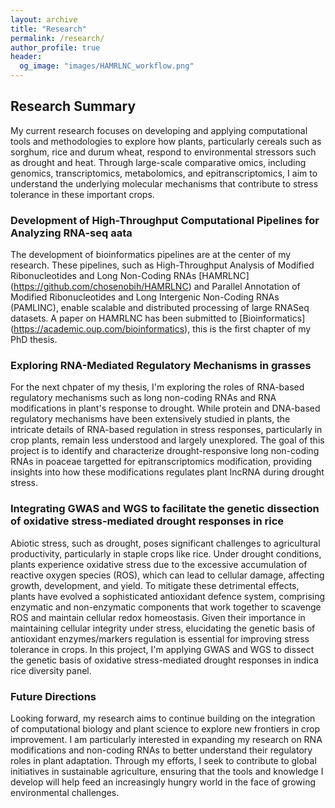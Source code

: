 ```yaml
---
layout: archive
title: "Research"
permalink: /research/
author_profile: true
header:
  og_image: "images/HAMRLNC_workflow.png"
---
```


## Research Summary
My current research focuses on developing and applying computational tools and methodologies to explore how plants, particularly cereals such as sorghum, rice and durum wheat, respond to environmental stressors such as drought and heat. Through large-scale comparative omics, including genomics, transcriptomics, metabolomics, and epitranscriptomics, I aim to understand the underlying molecular mechanisms that contribute to stress tolerance in these important crops.

### Development of High-Throughput Computational Pipelines for Analyzing RNA-seq aata
The development of bioinformatics pipelines are at the center of my research. These pipelines, such as High-Throughput Analysis of Modified Ribonucleotides and Long Non-Coding RNAs [HAMRLNC] (https://github.com/chosenobih/HAMRLNC) and Parallel Annotation of Modified Ribonucleotides and Long Intergenic Non-Coding RNAs (PAMLINC), enable scalable and distributed processing of large RNASeq datasets. A paper on HAMRLNC has been submitted to [Bioinformatics] (https://academic.oup.com/bioinformatics), this is the first chapter of my PhD thesis.

### Exploring RNA-Mediated Regulatory Mechanisms in grasses
For the next chpater of my thesis, I'm exploring the roles of RNA-based regulatory mechanisms such as long non-coding RNAs and RNA modifications in plant's response to drought. While protein and DNA-based regulatory mechanisms have been extensively studied in plants, the intricate details of RNA-based regulation in stress responses, particularly in crop plants, remain less understood and largely unexplored. The goal of this project is to identify and characterize drought-responsive long non-coding RNAs in poaceae targetted for epitranscriptomics modification, providing insights into how these modifications regulates plant lncRNA during drought stress.

### Integrating GWAS and WGS to facilitate the genetic dissection of oxidative stress-mediated drought responses in rice
Abiotic stress, such as drought, poses significant challenges to agricultural productivity, particularly in staple crops like rice. Under drought conditions, plants experience oxidative stress due to the excessive accumulation of reactive oxygen species (ROS), which can lead to cellular damage, affecting growth, development, and yield. To mitigate these detrimental effects, plants have evolved a sophisticated antioxidant defence system, comprising enzymatic and non-enzymatic components that work together to scavenge ROS and maintain cellular redox homeostasis. Given their importance in maintaining cellular integrity under stress, elucidating the genetic basis of antioxidant enzymes/markers regulation is essential for improving stress tolerance in crops. In this project, I'm applying GWAS and WGS to dissect the genetic basis of oxidative stress-mediated  drought responses in indica rice diversity panel.

### Future Directions
Looking forward, my research aims to continue building on the integration of computational biology and plant science to explore new frontiers in crop improvement. I am particularly interested in expanding my research on RNA modifications and non-coding RNAs to better understand their regulatory roles in plant adaptation. Through my efforts, I seek to contribute to global initiatives in sustainable agriculture, ensuring that the tools and knowledge I develop will help feed an increasingly hungry world in the face of growing environmental challenges.